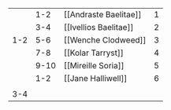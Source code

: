 |     |      |                   |     |
| --- | ---- | ----------------- | --- |
|     | 1-2  | [[Andraste Baelitae]] | 1   |
|     | 3-4  | [[Ivellios Baelitae]] | 2   |
| 1-2 | 5-6  |        [[Wenche Clodweed]]           | 3   |
|     | 7-8  |        [[Kolar Tarryst]]           | 4   |
|     | 9-10 |       [[Mireille Soria]]            | 5   |
|     |  1-2    |        [[Jane Halliwell]]           | 6   |
|     |      |                   |     |
|  3-4   |      |                   |     |
